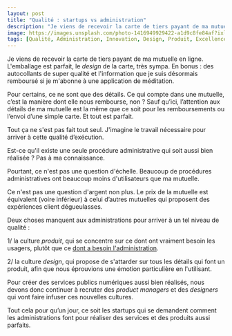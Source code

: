 ```yaml
---
layout: post
title: "Qualité : startups vs administration"
description: "Je viens de recevoir la carte de tiers payant de ma mutuelle en ligne. L'emballage est parfait, le design de la carte, très sympa."
image: https://images.unsplash.com/photo-1416949929422-a1d9c8fe84af?ixlib=rb-1.2.1&ixid=eyJhcHBfaWQiOjEyMDd9&auto=format&fit=crop&w=1200&q=80
tags: [Qualité, Administration, Innovation, Design, Produit, Excellence]
---
```


Je viens de recevoir la carte de tiers payant de ma mutuelle en ligne. L'emballage est parfait, le *design* de la carte, très sympa. En bonus : des autocollants de super qualité et l'information que je suis désormais remboursé si je m'abonne à une application de méditation.

Pour certains, ce ne sont que des détails. Ce qui compte dans une mutuelle, c’est la manière dont elle nous rembourse, non ? Sauf qu’ici, l’attention aux détails de ma mutuelle est la même que ce soit pour les remboursements ou l’envoi d’une simple carte. Et tout est parfait.

Tout ça ne s'est pas fait tout seul. J'imagine le travail nécessaire pour arriver à cette qualité d’exécution.

Est-ce qu'il existe une seule procédure administrative qui soit aussi bien réalisée ? Pas à ma connaissance.

Pourtant, ce n'est pas une question d'échelle. Beaucoup de procédures administratives ont beaucoup moins d'utilisateurs que ma mutuelle.

Ce n'est pas une question d'argent non plus. Le prix de la mutuelle est équivalent (voire inférieur) à celui d’autres mutuelles qui proposent des expériences client dégueulasses.

Deux choses manquent aux administrations pour arriver à un tel niveau de qualité :

1/ la culture *produit*, qui se concentre sur ce dont ont vraiment besoin les usagers, plutôt que ce [dont a besoin l'administration](https://f14e.fr/2019/12/09/administration-ou-usagers/).

2/ la culture *design*, qui propose de s'attarder sur tous les détails qui font un produit, afin que nous éprouvions une émotion particulière en l'utilisant.

Pour créer des services publics numériques aussi bien réalisés, nous devons donc continuer à recruter des *product managers* et des *designers* qui vont faire infuser ces nouvelles cultures.

Tout cela pour qu’un jour, ce soit les startups qui se demandent comment les administrations font pour réaliser des services et des produits aussi parfaits.
